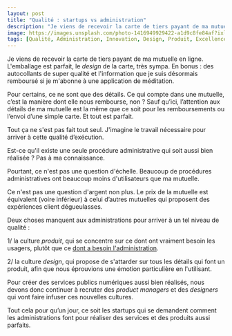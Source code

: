 ```yaml
---
layout: post
title: "Qualité : startups vs administration"
description: "Je viens de recevoir la carte de tiers payant de ma mutuelle en ligne. L'emballage est parfait, le design de la carte, très sympa."
image: https://images.unsplash.com/photo-1416949929422-a1d9c8fe84af?ixlib=rb-1.2.1&ixid=eyJhcHBfaWQiOjEyMDd9&auto=format&fit=crop&w=1200&q=80
tags: [Qualité, Administration, Innovation, Design, Produit, Excellence]
---
```


Je viens de recevoir la carte de tiers payant de ma mutuelle en ligne. L'emballage est parfait, le *design* de la carte, très sympa. En bonus : des autocollants de super qualité et l'information que je suis désormais remboursé si je m'abonne à une application de méditation.

Pour certains, ce ne sont que des détails. Ce qui compte dans une mutuelle, c’est la manière dont elle nous rembourse, non ? Sauf qu’ici, l’attention aux détails de ma mutuelle est la même que ce soit pour les remboursements ou l’envoi d’une simple carte. Et tout est parfait.

Tout ça ne s'est pas fait tout seul. J'imagine le travail nécessaire pour arriver à cette qualité d’exécution.

Est-ce qu'il existe une seule procédure administrative qui soit aussi bien réalisée ? Pas à ma connaissance.

Pourtant, ce n'est pas une question d'échelle. Beaucoup de procédures administratives ont beaucoup moins d'utilisateurs que ma mutuelle.

Ce n'est pas une question d'argent non plus. Le prix de la mutuelle est équivalent (voire inférieur) à celui d’autres mutuelles qui proposent des expériences client dégueulasses.

Deux choses manquent aux administrations pour arriver à un tel niveau de qualité :

1/ la culture *produit*, qui se concentre sur ce dont ont vraiment besoin les usagers, plutôt que ce [dont a besoin l'administration](https://f14e.fr/2019/12/09/administration-ou-usagers/).

2/ la culture *design*, qui propose de s'attarder sur tous les détails qui font un produit, afin que nous éprouvions une émotion particulière en l'utilisant.

Pour créer des services publics numériques aussi bien réalisés, nous devons donc continuer à recruter des *product managers* et des *designers* qui vont faire infuser ces nouvelles cultures.

Tout cela pour qu’un jour, ce soit les startups qui se demandent comment les administrations font pour réaliser des services et des produits aussi parfaits.
